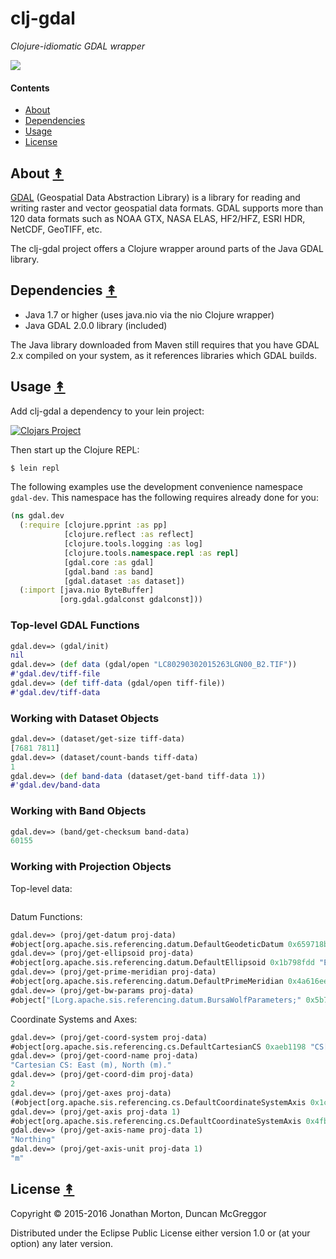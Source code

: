 # clj-gdal

*Clojure-idiomatic GDAL wrapper*

[![][clj-gdal-logo]][clj-gdal-logo-large]

[clj-gdal-logo]: resources/images/clj-gdal-LogoColor-x250.png
[clj-gdal-logo-large]: resources/images/clj-gdal-LogoColor-x1000.png


#### Contents

* [About](#about-)
* [Dependencies](#dependencies-)
* [Usage](#usage-)
* [License](#license-)


## About [&#x219F;](#contents)

[GDAL](http://www.gdal.org/) (Geospatial Data Abstraction Library) is a library
for reading and writing raster and vector geospatial data formats. GDAL
supports more than 120 data formats such as NOAA GTX, NASA ELAS, HF2/HFZ, ESRI
HDR, NetCDF, GeoTIFF, etc.

The clj-gdal project offers a Clojure wrapper around parts of the Java GDAL
library.


## Dependencies [&#x219F;](#contents)

* Java 1.7 or higher (uses java.nio via the nio Clojure wrapper)
* Java GDAL 2.0.0 library (included)

The Java library downloaded from Maven still requires that you have GDAL 2.x
compiled on your system, as it references libraries which GDAL builds.


## Usage [&#x219F;](#contents)

Add clj-gdal a dependency to your lein project:

[![Clojars Project](http://clojars.org/e84/clj-gdal/latest-version.svg)](http://clojars.org/e84/clj-gdal)

Then start up the Clojure REPL:

```bash
$ lein repl
```

The following examples use the development convenience namespace ``gdal-dev``. This
namespace has the following requires already done for you:

```clojure
(ns gdal.dev
  (:require [clojure.pprint :as pp]
            [clojure.reflect :as reflect]
            [clojure.tools.logging :as log]
            [clojure.tools.namespace.repl :as repl]
            [gdal.core :as gdal]
            [gdal.band :as band]
            [gdal.dataset :as dataset])
  (:import [java.nio ByteBuffer]
           [org.gdal.gdalconst gdalconst]))
```


### Top-level GDAL Functions

```clojure
gdal.dev=> (gdal/init)
nil
gdal.dev=> (def data (gdal/open "LC80290302015263LGN00_B2.TIF"))
#'gdal.dev/tiff-file
gdal.dev=> (def tiff-data (gdal/open tiff-file))
#'gdal.dev/tiff-data
```


### Working with Dataset Objects

```clojure
gdal.dev=> (dataset/get-size tiff-data)
[7681 7811]
gdal.dev=> (dataset/count-bands tiff-data)
1
gdal.dev=> (def band-data (dataset/get-band tiff-data 1))
#'gdal.dev/band-data
```


### Working with Band Objects

```clojure
gdal.dev=> (band/get-checksum band-data)
60155

```


### Working with Projection Objects

Top-level data:

```clojure

```


Datum Functions:

```clojure
gdal.dev=> (proj/get-datum proj-data)
#object[org.apache.sis.referencing.datum.DefaultGeodeticDatum 0x659718b5 "GeodeticDatum[\"WGS_1984\",\n  Ellipsoid[\"WGS 84\", 6378137.0, 298.257223563],\n  Id[\"EPSG\", 6326, URI[\"urn:ogc:def:datum:EPSG::6326\"]]]"]
gdal.dev=> (proj/get-ellipsoid proj-data)
#object[org.apache.sis.referencing.datum.DefaultEllipsoid 0x1b798fdd "Ellipsoid[\"WGS 84\", 6378137.0, 298.257223563, Id[\"EPSG\", 7030, URI[\"urn:ogc:def:ellipsoid:EPSG::7030\"]]]"]
gdal.dev=> (proj/get-prime-meridian proj-data)
#object[org.apache.sis.referencing.datum.DefaultPrimeMeridian 0x4a616ee4 "PrimeMeridian[\"Greenwich\", 0.0]"]
gdal.dev=> (proj/get-bw-params proj-data)
#object["[Lorg.apache.sis.referencing.datum.BursaWolfParameters;" 0x5b736d8 "[Lorg.apache.sis.referencing.datum.BursaWolfParameters;@5b736d8"]

```

Coordinate Systems and Axes:

```clojure
gdal.dev=> (proj/get-coord-system proj-data)
#object[org.apache.sis.referencing.cs.DefaultCartesianCS 0xaeb1198 "CS[Cartesian, 2]"]
gdal.dev=> (proj/get-coord-name proj-data)
"Cartesian CS: East (m), North (m)."
gdal.dev=> (proj/get-coord-dim proj-data)
2
gdal.dev=> (proj/get-axes proj-data)
(#object[org.apache.sis.referencing.cs.DefaultCoordinateSystemAxis 0x1c2152ac "Axis[\"Easting (E)\", east, Unit[\"metre\", 1]]"] #object[org.apache.sis.referencing.cs.DefaultCoordinateSystemAxis 0x4fbaa8a1 "Axis[\"Northing (N)\", north, Unit[\"metre\", 1]]"])
gdal.dev=> (proj/get-axis proj-data 1)
#object[org.apache.sis.referencing.cs.DefaultCoordinateSystemAxis 0x4fbaa8a1 "Axis[\"Northing (N)\", north, Unit[\"metre\", 1]]"]
gdal.dev=> (proj/get-axis-name proj-data 1)
"Northing"
gdal.dev=> (proj/get-axis-unit proj-data 1)
"m"

```


## License [&#x219F;](#contents)

Copyright © 2015-2016 Jonathan Morton, Duncan McGreggor

Distributed under the Eclipse Public License either version 1.0 or (at
your option) any later version.
